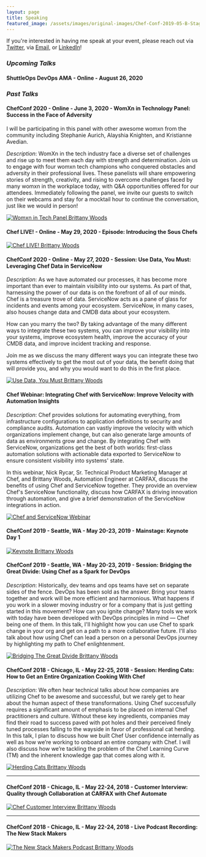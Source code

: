 ```yaml
---
layout: page
title: Speaking
featured_image: /assets/images/original-images/Chef-Conf-2019-05-B-Stage-058.jpg
---
```


If you're interested in having me speak at your event, please reach out via [Twitter](https://twitter.com/bnwoods2008), via [Email](mailto:brittany.woods@hey.com), or [LinkedIn](https://www.linkedin.com/in/bnwoods)!

### _Upcoming Talks_

#### ShuttleOps DevOps AMA - Online - August 26, 2020

### _Past Talks_

#### ChefConf 2020 - Online - June 3, 2020 - WomXn in Technology Panel: Success in the Face of Adversity

I will be participating in this panel with other awesome womxn from the community including Stephanie Aurich, Alayshia Knighten, and Kristianne Avedian.

*Description*: WomXn in the tech industry face a diverse set of challenges and rise up to meet them each day with strength and determination. Join us to engage with four womxn tech champions who conquered obstacles and adversity in their professional lives. These panelists will share empowering stories of strength, creativity, and rising to overcome challenges faced by many womxn in the workplace today, with Q&A opportunities offered for our attendees. Immediately following the panel, we invite our guests to switch on their webcams and stay for a mocktail hour to continue the conversation, just like we would in person!

[![Womxn in Tech Panel Brittany Woods](/assets/images/womxn-in-tech-panel.png)](https://platform.evia.events/Library/MediaDetail/3206)

#### Chef LIVE! - Online - May 29, 2020 - Episode: Introducing the Sous Chefs

[![Chef LIVE! Brittany Woods](/assets/images/chef-live-thumbnail.png)](https://www.youtube.com/watch?v=7hQs_dCtqkw&t)

#### ChefConf 2020 - Online - May 27, 2020 - Session: Use Data, You Must: Leveraging Chef Data in ServiceNow

*Description*: As we have automated our processes, it has become more important than ever to maintain visibility into our systems. As part of that, harnessing the power of our data is on the forefront of all of our minds. Chef is a treasure trove of data. ServiceNow acts as a pane of glass for incidents and events among your ecosystem. ServiceNow, in many cases, also houses change data and CMDB data about your ecosystem.

How can you marry the two? By taking advantage of the many different ways to integrate these two systems, you can improve your visibility into your systems, improve ecosystem health, improve the accuracy of your CMDB data, and improve incident tracking and response.

Join me as we discuss the many different ways you can integrate these two systems effectively to get the most out of your data, the benefit doing that will provide you, and why you would want to do this in the first place.

[![Use Data, You Must Brittany Woods](/assets/images/use-data-you-must.png)](https://platform.evia.events/Library/MediaDetail/3177)

#### Chef Webinar: Integrating Chef with ServiceNow: Improve Velocity with Automation Insights

*Description*: Chef provides solutions for automating everything, from infrastructure configurations to application definitions to security and compliance audits. Automation can vastly improve the velocity with which organizations implement change, but can also generate large amounts of data as environments grow and change. By integrating Chef with ServiceNow, organizations get the best of both worlds: first-class automation solutions with actionable data exported to ServiceNow to ensure consistent visibility into systems' state.

In this webinar, Nick Rycar, Sr. Technical Product Marketing Manager at Chef, and Brittany Woods, Automation Engineer at CARFAX, discuss the benefits of using Chef and ServiceNow together. They provide an overview Chef's ServiceNow functionality, discuss how CARFAX is driving innovation through automation, and give a brief demonstration of the ServiceNow integrations in action.

[![Chef and ServiceNow Webinar](/assets/images/webinar-snow-chef.png)](https://www.youtube.com/watch?v=rLi3qbKhaTk&feature=youtu.be)

#### ChefConf 2019 - Seattle, WA - May 20-23, 2019 - Mainstage: Keynote Day 1

[![Keynote Brittany Woods](/assets/images/original-images/chefconf2019keynote.jpg)](https://youtu.be/CmLUxCzxq3c?t=763)

#### ChefConf 2019 - Seattle, WA - May 20-23, 2019 - Session: Bridging the Great Divide: Using Chef as a Spark for DevOps

*Description*: Historically, dev teams and ops teams have set on separate sides of the fence. DevOps has been sold as the answer. Bring your teams together and work will be more efficient and harmonious. What happens if you work in a slower moving industry or for a company that is just getting started in this movement? How can you ignite change? Many tools we work with today have been developed with DevOps principles in mind — Chef being one of them. In this talk, I'll highlight how you can use Chef to spark change in your org and get on a path to a more collaborative future. I'll also talk about how using Chef can lead a person on a personal DevOps journey by highlighting my path to Chef enlightenment.

[![Bridging The Great Divide Brittany Woods](/assets/images/bridging-the-great-divide.png)](https://www.youtube.com/watch?v=VnHJDl7SUjc&t)

#### ChefConf 2018 - Chicago, IL - May 22-25, 2018 - Session: Herding Cats: How to Get an Entire Organization Cooking With Chef

*Description*: We often hear technical talks about how companies are utilizing Chef to be awesome and successful, but we rarely get to hear about the human aspect of these transformations. Using Chef successfully requires a significant amount of emphasis to be placed on internal Chef practitioners and culture. Without these key ingredients, companies may find their road to success paved with pot holes and their perceived finely tuned processes falling to the wayside in favor of professional cat herding. In this talk, I plan to discuss how we built Chef User confidence internally as well as how we’re working to onboard an entire company with Chef. I will also discuss how we’re tackling the problem of the Chef Learning Curve (TM) and the inherent knowledge gap that comes along with it.

[![Herding Cats Brittany Woods](https://img.youtube.com/vi/LJ1c1QJfH1c/0.jpg)](https://www.youtube.com/watch?v=LJ1c1QJfH1c)

************

#### ChefConf 2018 - Chicago, IL - May 22-24, 2018 - Customer Interview: Quality through Collaboration at CARFAX with Chef Automate

[![Chef Customer Interview Brittany Woods](https://img.youtube.com/vi/fm8vm8HJOAU/0.jpg)](https://www.youtube.com/watch?v=fm8vm8HJOAU)

**********


#### ChefConf 2018 - Chicago, IL - May 22-24, 2018 - Live Podcast Recording: The New Stack Makers

[![The New Stack Makers Podcast Brittany Woods](/assets/images/original-images/newstack-podcast-tweet.png)](https://twitter.com/thenewstack/status/999759491594768385)